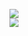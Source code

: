 [![](https://img.shields.io/badge/Made%20With-Github%20Spray-lightgrey.svg?style=for-the-badge&logo=github)](https://github.com/Annihil/github-spray#5977)  
[![](https://i.imgur.com/2DrTn0Z.gif)](https://github.com/Annihil/github-spray)